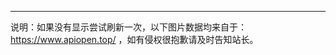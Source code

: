 ------
说明：如果没有显示尝试刷新一次，以下图片数据均来自于：https://www.apiopen.top/ ，如有侵权很抱歉请及时告知站长。
<script src='https://cdn.jsdelivr.net/jquery/2.1.3/jquery.min.js'></script>
<div class="justified-gallery2" id="out-image-gallery" style='display:flex;flex-direction: row;flex-wrap:wrap;justify-content:space-around'></div>
<script>
    $(function () {
	$.getJSON('https://api.apiopen.top/getImages?page=0&&amp;count=50', function (data) {
		for (var i = 0; i < data.result.length; i++) {
			$('#out-image-gallery').append(
				'<a style="width:30%;max-width:100%;" class="gallery-item fancybox jg-entry entry-visible" href="' +
				data.result[i].img +
				'" rel="photos-meitu"><img src="' +
				data.result[i].img +
				'" alt="美女图片-' +
				data.result[i].time +
				'" title="美女图片-' +
				data.result[i].time +
				'"></a>'
			)
		}
	})
})
</script>
